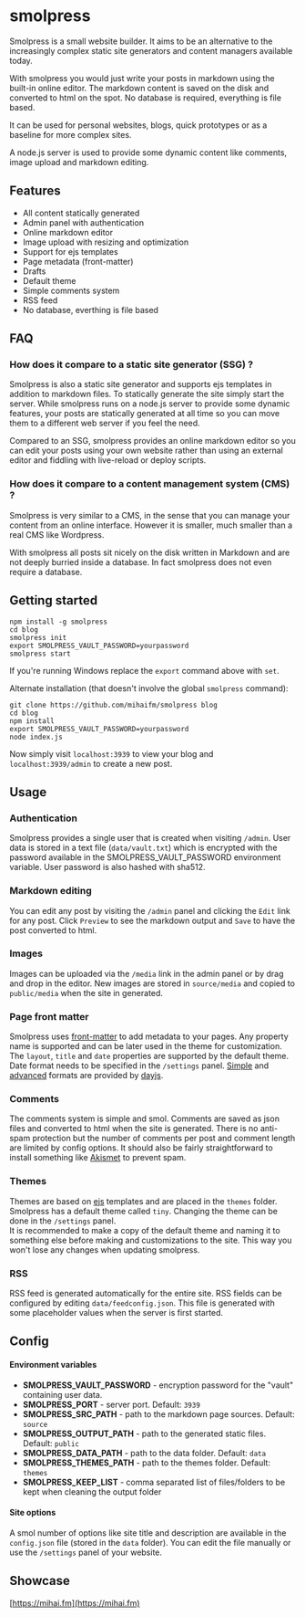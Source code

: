 # smolpress

Smolpress is a small website builder. It aims to be an alternative to the increasingly complex static site generators and content managers available today.

With smolpress you would just write your posts in markdown using the built-in online editor. The markdown content is saved on the disk and converted to html on the spot.
No database is required, everything is file based.    

It can be used for personal websites, blogs, quick prototypes or as a baseline for more complex sites.

A node.js server is used to provide some dynamic content like comments, image upload and markdown editing.

## Features

* All content statically generated
* Admin panel with authentication
* Online markdown editor
* Image upload with resizing and optimization
* Support for ejs templates
* Page metadata (front-matter)
* Drafts
* Default theme
* Simple comments system
* RSS feed
* No database, everthing is file based

## FAQ

### How does it compare to a static site generator (SSG) ?

Smolpress is also a static site generator and supports ejs templates in addition to markdown files. To statically generate the site simply start the server.
While smolpress runs on a node.js server to provide some dynamic features, your posts are statically generated at all time so you can move them to a different web server if you feel the need.

Compared to an SSG, smolpress provides an online markdown editor so you can edit your posts using your own website rather than using an external editor and fiddling with live-reload or deploy scripts.

### How does it compare to a content management system (CMS) ?

Smolpress is very similar to a CMS, in the sense that you can manage your content from an online interface. However it is smaller, much smaller than a real CMS like Wordpress.

With smolpress all posts sit nicely on the disk written in Markdown and are not deeply burried inside a database. In fact smolpress does not even require a database.

## Getting started

    npm install -g smolpress
    cd blog
    smolpress init
    export SMOLPRESS_VAULT_PASSWORD=yourpassword
    smolpress start

If you're running Windows replace the `export` command above with `set`.

Alternate installation (that doesn't involve the global `smolpress` command):

    git clone https://github.com/mihaifm/smolpress blog
    cd blog
    npm install
    export SMOLPRESS_VAULT_PASSWORD=yourpassword
    node index.js

Now simply visit `localhost:3939` to view your blog and `localhost:3939/admin` to create a new post.

## Usage

###  Authentication

Smolpress provides a single user that is created when visiting `/admin`. User data is stored in a text file (`data/vault.txt`) which is encrypted with the password available in the SMOLPRESS_VAULT_PASSWORD environment variable. User password is also hashed with sha512.

### Markdown editing

You can edit any post by visiting the `/admin` panel and clicking the `Edit` link for any post. Click `Preview` to see the markdown output and `Save` to have the post converted to html.

### Images

Images can be uploaded via the `/media` link in the admin panel or by drag and drop in the editor. New images are stored in `source/media` and copied to `public/media` when the site in generated.

### Page front matter

Smolpress uses [front-matter](https://jekyllrb.com/docs/front-matter/) to add metadata to your pages. Any property name is supported and can be later used in the theme for customization.
The `layout`, `title` and `date` properties are supported by the default theme.
Date format needs to be specified in the `/settings` panel. [Simple](https://day.js.org/docs/en/parse/string-format) and [advanced](https://day.js.org/docs/en/plugin/advanced-format) formats are provided by [dayjs](https://day.js.org/en/).

### Comments

The comments system is simple and smol. Comments are saved as json files and converted to html when the site is generated. 
There is no anti-spam protection but the number of comments per post and comment length are limited by config options. It should also be fairly straightforward to install something like [Akismet](https://www.npmjs.com/package/akismet-api) to prevent spam.

### Themes

Themes are based on [ejs](https://ejs.co/) templates and are placed in the `themes` folder. Smolpress has a default theme called `tiny`. Changing the theme can be done in the `/settings` panel.     
It is recommended to make a copy of the default theme and naming it to something else before making and customizations to the site. This way you won't lose any changes when updating smolpress.

### RSS

RSS feed is generated automatically for the entire site. RSS fields can be configured by editing `data/feedconfig.json`. This file is generated with some placeholder values when the server is first started.

## Config

#### Environment variables

* __SMOLPRESS_VAULT_PASSWORD__ -  encryption password for the "vault" containing user data.
* __SMOLPRESS_PORT__ - server port. Default: `3939`
* __SMOLPRESS_SRC_PATH__ - path to the markdown page sources. Default: `source`
* __SMOLPRESS_OUTPUT_PATH__ - path to the generated static files. Default: `public`
* __SMOLPRESS_DATA_PATH__ - path to the data folder. Default: `data`
* __SMOLPRESS_THEMES_PATH__ - path to the themes folder. Default: `themes`
* __SMOLPRESS_KEEP_LIST__ - comma separated list of files/folders to be kept when cleaning the output folder

#### Site options

A smol number of options like site title and description are available in the `config.json` file (stored in the `data` folder). 
You can edit the file manually or use the `/settings` panel of your website.

## Showcase

[https://mihai.fm](https://mihai.fm)
